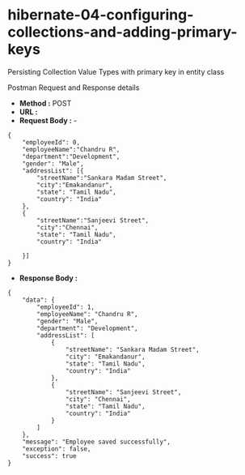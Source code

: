 # hibernate-04-configuring-collections-and-adding-primary-keys
Persisting Collection Value Types with primary key in entity class

Postman Request and Response details

- **Method :** POST
- **URL :** 
- **Request Body :** - 
```
{
	"employeeId": 0,
	"employeeName":"Chandru R",
	"department":"Development",
	"gender": "Male",
	"addressList": [{
		"streetName":"Sankara Madam Street",
		"city":"Emakandanur",
		"state": "Tamil Nadu",
		"country": "India"
	},
	{
		"streetName":"Sanjeevi Street",
		"city":"Chennai",
		"state": "Tamil Nadu",
		"country": "India"
		
	}]
}
```
- **Response Body :**
```
{
    "data": {
        "employeeId": 1,
        "employeeName": "Chandru R",
        "gender": "Male",
        "department": "Development",
        "addressList": [
            {
                "streetName": "Sankara Madam Street",
                "city": "Emakandanur",
                "state": "Tamil Nadu",
                "country": "India"
            },
            {
                "streetName": "Sanjeevi Street",
                "city": "Chennai",
                "state": "Tamil Nadu",
                "country": "India"
            }
        ]
    },
    "message": "Employee saved successfully",
    "exception": false,
    "success": true
}
```

